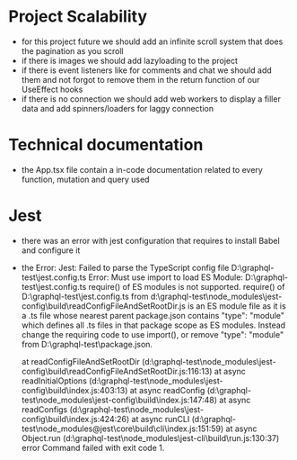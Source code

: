 # Project Scalability
- for this project future we should add an infinite scroll system that does the pagination as you scroll
- if there is images we should add lazyloading to the project
- if there is event listeners like for comments and chat we should add them and not forgot to remove them in the return function of our UseEffect hooks
- if there is no connection we should add web workers to display a filler data and add spinners/loaders for laggy connection
# Technical documentation
- the App.tsx file contain a in-code documentation related to every function, mutation and query used
# Jest
- there was an error with jest configuration that requires to install Babel and configure it
- the Error: Jest: Failed to parse the TypeScript config file D:\graphql-test\jest.config.ts
  Error: Must use import to load ES Module: D:\graphql-test\jest.config.ts
require() of ES modules is not supported.
require() of D:\graphql-test\jest.config.ts from d:\graphql-test\node_modules\jest-config\build\readConfigFileAndSetRootDir.js is an ES module file as it is a .ts file whose nearest parent package.json contains "type": "module" which defines all .ts files in that package scope as ES modules.
Instead change the requiring code to use import(), or remove "type": "module" from D:\graphql-test\package.json.

    at readConfigFileAndSetRootDir (d:\graphql-test\node_modules\jest-config\build\readConfigFileAndSetRootDir.js:116:13)
    at async readInitialOptions (d:\graphql-test\node_modules\jest-config\build\index.js:403:13)
    at async readConfig (d:\graphql-test\node_modules\jest-config\build\index.js:147:48)
    at async readConfigs (d:\graphql-test\node_modules\jest-config\build\index.js:424:26)
    at async runCLI (d:\graphql-test\node_modules\@jest\core\build\cli\index.js:151:59)
    at async Object.run (d:\graphql-test\node_modules\jest-cli\build\run.js:130:37)
error Command failed with exit code 1.
 